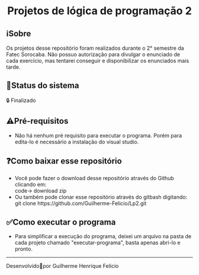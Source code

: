<h1 align="center">
    Projetos de lógica de programação 2</h1>

   
<h2>
   ℹ️Sobre
</h2>
    Os projetos desse repositório foram realizados durante o 2° semestre da Fatec Sorocaba. Não possuo autorização para divulgar o enunciado de cada exercício, mas tentarei conseguir e disponibilizar os enunciados mais tarde.

<h2>🚧Status do sistema</h2>
🔒 Finalizado

<h2>⚠️Pré-requisitos</h2>

<ul> 
    <li>Não há nenhum pré requisito para executar o programa. Porém para edita-lo é necessário a instalação do visual studio.</li>
</ul>


<h2>❓Como baixar esse repositório</h2>

<ul>
    <li>Você pode fazer o download desse repositório através do Github clicando em:<br>
        code-> download zip </li>
    <li>Ou também pode clonar esse repositório através do gitbash digitando:<br>
        git clone https://github.com/Guilherme-Felicio/Lp2.git</li>
</ul>

<h2>
    ✅Como executar o programa
</h2>
<ul> 
    <li>Para simplificar a execução do programa, deixei um arquivo na pasta de cada projeto chamado "executar-programa", basta apenas abri-lo e pronto.</li>
</ul>



<hr height="4px">
Desenvolvido🖤por Guilherme Henrique Felicio

